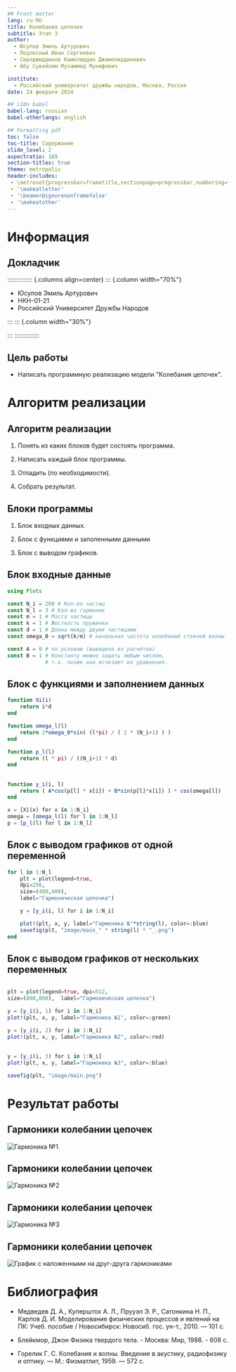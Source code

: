 ```yaml
---
## Front matter
lang: ru-RU
title: Колебания цепочек
subtitle: Этап 3
author:
  - Юсупов Эмиль Артурович
  - Подлесный Иван Сергеевич
  - Сироджиддинов Камолиддин Джамолиддинович
  - Абу Сувейлим Мухаммед Мунифович

institute:
  - Российский университет дружбы народов, Москва, Россия
date: 24 февраля 2024

## i18n babel
babel-lang: russian
babel-otherlangs: english

## Formatting pdf
toc: false
toc-title: Содержание
slide_level: 2
aspectratio: 169
section-titles: true
theme: metropolis
header-includes:
 - \metroset{progressbar=frametitle,sectionpage=progressbar,numbering=fraction}
 - '\makeatletter'
 - '\beamer@ignorenonframefalse'
 - '\makeatother'
---
```


# Информация

## Докладчик

:::::::::::::: {.columns align=center}
::: {.column width="70%"}

  * Юсупов Эмиль Артурович
  * НКН-01-21
  * Российский Университет Дружбы Народов

:::
::: {.column width="30%"}

:::
::::::::::::::

## Цель работы

- Написать программную реализацию модели "Колебания цепочек".

# Алгоритм реализации

## Алгоритм реализации

1. Понять из каких блоков будет состоять программа. 

2. Написать каждый блок программы.

3. Отладить (по необходимости).

4. Собрать результат.

## Блоки программы

1. Блок входных данных.

2. Блок с функциями и заполенными данными

3. Блок с выводом графиков.

## Блок входные данные

``` julia
using Plots

const N_i = 200 # Кол-во частиц
const N_l = 3 # Кол-во гармоник
const m = 1 # Масса частицы
const k = 1 # Жесткость пружинки
const d = 1 # Длина между двумя частицами
const omega_0 = sqrt(k/m) # начальная частота колебаний стоячей волны

const A = 0 # по условию (выведена из расчётов)
const B = 1 # Константу можно задать любым числом, 
            # т.к. позже она исчезает из уравнения.
```

## Блок с функциями и заполнением данных

``` julia
function Xi(i)
    return i*d
end

function omega_l(l)
    return 2*omega_0*sin( (l*pi) / ( 2 * (N_i+1) ) )
end

function p_l(l)
    return (l * pi) / ((N_i+1) * d)
end
```

##

```julia
function y_i(i, l)
    return ( A*cos(p[l] * x[i]) + B*sin(p[l]*x[i]) ) * cos(omega[l])
end

x = [Xi(x) for x in 1:N_i]
omega = [omega_l(l) for l in 1:N_l]
p = [p_l(l) for l in 1:N_l]
```

## Блок с выводом графиков от одной переменной

```julia
for l in 1:N_l
    plt = plot(legend=true,
    dpi=256,
    size=(400,400), 
    label="Гармоническая цепочка")

    y = [y_i(i, l) for i in 1:N_i]   

    plot!(plt, x, y, label="Гармоника №"*string(l), color=:blue)
    savefig(plt, "image/main_" * string(l) * "_.png")
end
```

## Блок с выводом графиков от нескольких переменных

```julia

plt = plot(legend=true, dpi=512,
size=(800,800),  label="Гармоническая цепочка")

y = [y_i(i, 1) for i in 1:N_i]   
plot!(plt, x, y, label="Гармоника №1", color=:green)

y = [y_i(i, 2) for i in 1:N_i]   
plot!(plt, x, y, label="Гармоника №2", color=:red)
```

## 

``` julia
y = [y_i(i, 3) for i in 1:N_i]   
plot!(plt, x, y, label="Гармоника №3", color=:blue)

savefig(plt, "image/main.png")
```

# Результат работы

## Гармоники колебании цепочек

![Гармоника №1](../image/main_1_.png)

## Гармоники колебании цепочек

![Гармоника №2](../image/main_2_.png)

## Гармоники колебании цепочек

![Гармоника №3](../image/main_3_.png)

## Гармоники колебании цепочек

![График с наложенными на друг-друга гармониками](../image/main.png)



# Библиография

- Медведев Д. А., Куперштох А. Л., Прууэл Э. Р., Сатонкина Н. П., Карпов Д. И. Моделирование физических процессов и явлений на ПК: Учеб. пособие / Новосибирск: Новосиб. гос. ун-т., 2010. — 101 с.

- Блейкмор, Джон Физика твердого тела. - Москва: Мир, 1988. - 608 с.

- Горелик Г. С. Колебания и волны. Введение в акустику, радиофизику и оптику. — М.: Физматлит, 1959. — 572 с.
